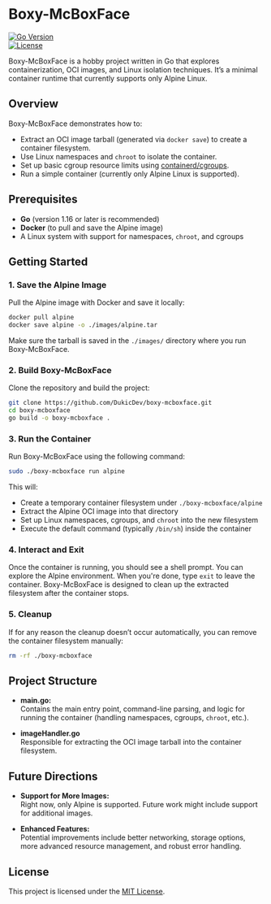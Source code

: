# Boxy-McBoxFace

[![Go Version](https://img.shields.io/github/go-mod/go-version/DukicDev/godoist)](https://golang.org/)  
[![License](https://img.shields.io/github/license/DukicDev/godoist)](LICENSE)

Boxy-McBoxFace is a hobby project written in Go that explores containerization, OCI images, and Linux isolation techniques. It’s a minimal container runtime that currently supports only Alpine Linux. 

## Overview

Boxy-McBoxFace demonstrates how to:
- Extract an OCI image tarball (generated via `docker save`) to create a container filesystem.
- Use Linux namespaces and `chroot` to isolate the container.
- Set up basic cgroup resource limits using [containerd/cgroups](https://github.com/containerd/cgroups).
- Run a simple container (currently only Alpine Linux is supported).

## Prerequisites

- **Go** (version 1.16 or later is recommended)
- **Docker** (to pull and save the Alpine image)
- A Linux system with support for namespaces, `chroot`, and cgroups

## Getting Started

### 1. Save the Alpine Image

Pull the Alpine image with Docker and save it locally:

```bash
docker pull alpine
docker save alpine -o ./images/alpine.tar

```

Make sure the tarball is saved in the `./images/` directory where you run Boxy-McBoxFace.

### 2. Build Boxy-McBoxFace

Clone the repository and build the project:

```bash
git clone https://github.com/DukicDev/boxy-mcboxface.git
cd boxy-mcboxface
go build -o boxy-mcboxface .
```

### 3. Run the Container

Run Boxy-McBoxFace using the following command:

```bash
sudo ./boxy-mcboxface run alpine
```

This will:
- Create a temporary container filesystem under `./boxy-mcboxface/alpine`
- Extract the Alpine OCI image into that directory
- Set up Linux namespaces, cgroups, and `chroot` into the new filesystem
- Execute the default command (typically `/bin/sh`) inside the container

### 4. Interact and Exit

Once the container is running, you should see a shell prompt. You can explore the Alpine environment. When you're done, type `exit` to leave the container. Boxy-McBoxFace is designed to clean up the extracted filesystem after the container stops.

### 5. Cleanup

If for any reason the cleanup doesn’t occur automatically, you can remove the container filesystem manually:

```bash
rm -rf ./boxy-mcboxface
```

## Project Structure

- **main.go:**  
  Contains the main entry point, command-line parsing, and logic for running the container (handling namespaces, cgroups, `chroot`, etc.).

- **imageHandler.go**  
  Responsible for extracting the OCI image tarball into the container filesystem.

## Future Directions

- **Support for More Images:**  
  Right now, only Alpine is supported. Future work might include support for additional images.

- **Enhanced Features:**  
  Potential improvements include better networking, storage options, more advanced resource management, and robust error handling.

## License

This project is licensed under the [MIT License](LICENSE).

